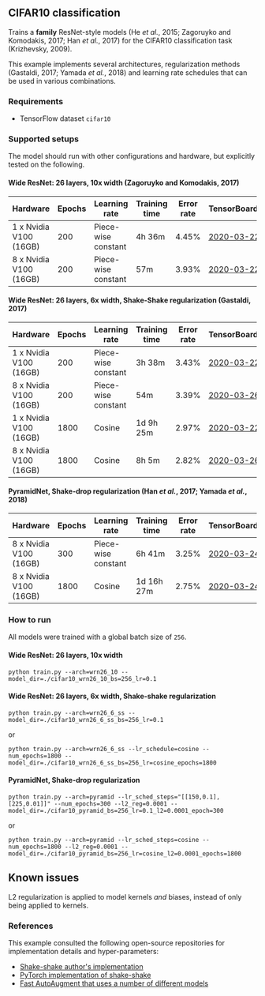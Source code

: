 ## CIFAR10 classification
Trains a **family** ResNet-style models (He *et al.*, 2015; Zagoruyko and Komodakis, 2017; Han *et al.*, 2017) for the CIFAR10 classification task (Krizhevsky, 2009).

This example implements several architectures, regularization methods (Gastaldi, 2017; Yamada *et al.*, 2018) and learning rate schedules that can be used in various combinations.

### Requirements
* TensorFlow dataset `cifar10`

### Supported setups
The model should run with other configurations and hardware, but explicitly tested on the following.

#### Wide ResNet: 26 layers, 10x width (Zagoruyko and Komodakis, 2017)
| Hardware | Epochs | Learning rate | Training time | Error rate | TensorBoard.dev |
| --- | --- | --- | --- | --- | --- |
| 1 x Nvidia V100 (16GB) | 200 | Piece-wise constant | 4h 36m | 4.45% | [2020-03-22](https://tensorboard.dev/experiment/1kE2bq9RR7WrT7Zw14fNpg/) |
| 8 x Nvidia V100 (16GB) | 200 | Piece-wise constant | 57m | 3.93% | [2020-03-22](https://tensorboard.dev/experiment/IpzU0txnR7uZnExGmk7IEA/) |

#### Wide ResNet: 26 layers, 6x width, Shake-Shake regularization (Gastaldi, 2017)
| Hardware | Epochs | Learning rate | Training time | Error rate | TensorBoard.dev |
| --- | --- | --- | --- | --- | --- |
| 1 x Nvidia V100 (16GB) | 200 | Piece-wise constant | 3h 38m | 3.43% | [2020-03-22](https://tensorboard.dev/experiment/dJc9e4k1R5mC0DPVZyYrpg/) |
| 8 x Nvidia V100 (16GB) | 200 | Piece-wise constant | 54m | 3.39% | [2020-03-26](https://tensorboard.dev/experiment/l2CPAqpnTlCjjZKbnuOomg/) |
| 1 x Nvidia V100 (16GB) | 1800 | Cosine | 1d 9h 25m | 2.97% | [2020-03-22](https://tensorboard.dev/experiment/aXyhYX2oSxKH5lIlj4Ao5g/) |
| 8 x Nvidia V100 (16GB) | 1800 | Cosine | 8h 5m | 2.82% | [2020-03-26](https://tensorboard.dev/experiment/kq303ri1RHygWxb5YrLp1Q/) |

#### PyramidNet, Shake-drop regularization (Han *et al.*, 2017; Yamada *et al.*, 2018)
| Hardware | Epochs | Learning rate | Training time | Error rate | TensorBoard.dev |
| --- | --- | --- | --- | --- | --- |
| 8 x Nvidia V100 (16GB) | 300 | Piece-wise constant | 6h 41m | 3.25% | [2020-03-24](https://tensorboard.dev/experiment/OpZLDnVjRhmJKXq62RoaUQ/) |
| 8 x Nvidia V100 (16GB) | 1800 | Cosine | 1d 16h 27m | 2.75% | [2020-03-24](https://tensorboard.dev/experiment/MNyJ2ixAROmFlVnbUxp29w/) |

### How to run
All models were trained with a global batch size of `256`.

#### Wide ResNet: 26 layers, 10x width
`python train.py --arch=wrn26_10 --model_dir=./cifar10_wrn26_10_bs=256_lr=0.1`

#### Wide ResNet: 26 layers, 6x width, Shake-shake regularization
`python train.py --arch=wrn26_6_ss --model_dir=./cifar10_wrn26_6_ss_bs=256_lr=0.1`

or

`python train.py --arch=wrn26_6_ss --lr_schedule=cosine --num_epochs=1800 --model_dir=./cifar10_wrn26_6_ss_bs=256_lr=cosine_epochs=1800`

#### PyramidNet, Shake-drop regularization
`python train.py --arch=pyramid --lr_sched_steps="[[150,0.1],[225,0.01]]" --num_epochs=300 --l2_reg=0.0001 --model_dir=./cifar10_pyramid_bs=256_lr=0.1_l2=0.0001_epoch=300`

or

`python train.py --arch=pyramid --lr_sched_steps=cosine --num_epochs=1800 --l2_reg=0.0001 --model_dir=./cifar10_pyramid_bs=256_lr=cosine_l2=0.0001_epochs=1800`

## Known issues
L2 regularization is applied to model kernels *and* biases, instead of only being applied to kernels.

### References
This example consulted the following open-source repositories for implementation details and hyper-parameters:
* [Shake-shake author's implementation](https://github.com/xgastaldi/shake-shake)
* [PyTorch implementation of shake-shake](https://github.com/owruby/shake-shake_pytorch)
* [Fast AutoAugment that uses a number of different models](https://github.com/kakaobrain/fast-autoaugment)
